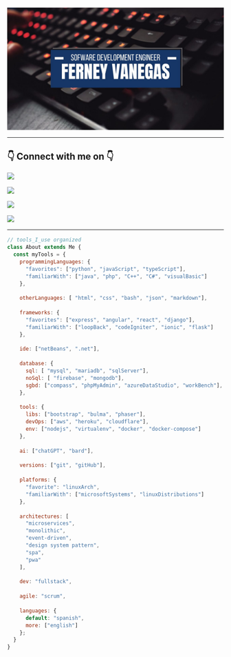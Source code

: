 ![Hi There](images/hi.jpg "Hi There")

<hr/>

<h2> 👇 Connect with me on 👇</h2>

[<img src="https://img.shields.io/badge/Email-fvanegash%40libertadores.edu.co-yellow">](mailto:fvanegash@libertadores.edu.co)

[<img src="https://img.shields.io/badge/Email-ferneyvanegas@gmail.com-yellow">](mailto:ferneyvanegas@gmail.com)

[<img src="https://img.shields.io/badge/LinkedIn-ferney--vanegas--hernandez-green">](https://linkedin.com/in/ferney-vanegas-hernandez) 

[<img src="https://img.shields.io/badge/Twitter-ferney__vanegas-blue">](https://twitter.com/ferney_vanegas) 

<hr/>


```javascript
// tools_I_use organized
class About extends Me { 
  const myTools = {  
    programmingLanguages: {
      "favorites": ["python", "javaScript", "typeScript"],
      "familiarWith": ["java", "php", "C++", "C#", "visualBasic"]
    },

    otherLanguages: [ "html", "css", "bash", "json", "markdown"],

    frameworks: {
      "favorites": ["express", "angular", "react", "django"],
      "familiarWith": ["loopBack", "codeIgniter", "ionic", "flask"]
    },

    ide: ["netBeans", ".net"],

    database: {
      sql: [ "mysql", "mariadb", "sqlServer"],
      noSql: [ "firebase", "mongodb"],
      sgbd: ["compass", "phpMyAdmin", "azureDataStudio", "workBench"],
    },

    tools: {
      libs: ["bootstrap", "bulma", "phaser"],
      devOps: ["aws", "heroku", "cloudflare"],
      env: ["nodejs", "virtualenv", "docker", "docker-compose"]
    },

    ai: ["chatGPT", "bard"],

    versions: ["git", "gitHub"],

    platforms: {
      "favorite": "linuxArch",
      "familiarWith": ["microsoftSystems", "linuxDistributions"]  
    }, 

    architectures: [
      "microservices", 
      "monolithic",
      "event-driven",
      "design system pattern",
      "spa",
      "pwa"
    ],

    dev: "fullstack",

    agile: "scrum",

    languages: {
      default: "spanish",
      more: ["english"]
    };
  }
}
```


